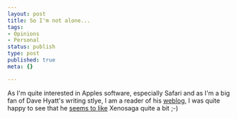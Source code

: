 ```yaml
---
layout: post
title: So I'm not alone...
tags:
- Opinions
- Personal
status: publish
type: post
published: true
meta: {}

---
```

As I'm quite interested in Apples software, especially Safari and as I'm a big fan of Dave Hyatt's writing stlye, I am a reader of his <a href="http://www.mozillazine.org/weblogs/hyatt/">weblog</a>, I was quite happy to see that he <a href="http://www.mozillazine.org/weblogs/hyatt/archives/2003_03.html#002589">seems to like</a> Xenosaga quite a bit ;-)
